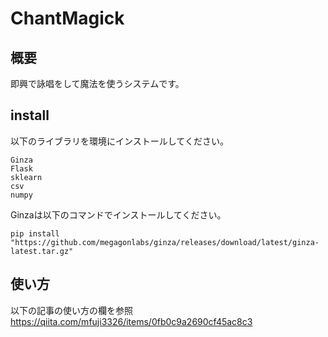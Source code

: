 # ChantMagick

## 概要
即興で詠唱をして魔法を使うシステムです。

## install
以下のライブラリを環境にインストールしてください。

```
Ginza
Flask
sklearn 
csv
numpy
```
Ginzaは以下のコマンドでインストールしてください。
```
pip install "https://github.com/megagonlabs/ginza/releases/download/latest/ginza-latest.tar.gz"
```

## 使い方
以下の記事の使い方の欄を参照
https://qiita.com/mfuji3326/items/0fb0c9a2690cf45ac8c3
